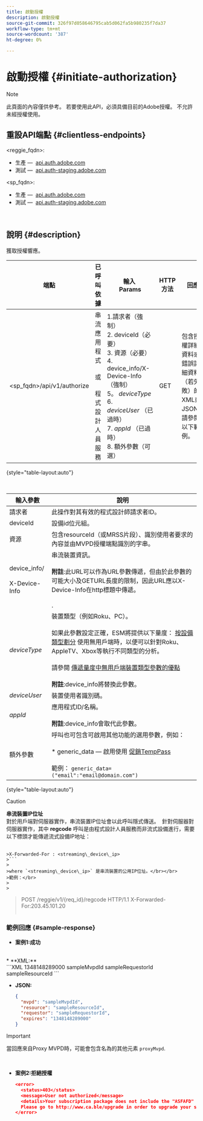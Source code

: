 ```yaml
---
title: 啟動授權
description: 啟動授權
source-git-commit: 326f97d058646795cab5d062fa5b980235f7da37
workflow-type: tm+mt
source-wordcount: '387'
ht-degree: 0%

---
```



# 啟動授權 {#initiate-authorization}

>[!NOTE]
>
>此頁面的內容僅供參考。 若要使用此API，必須具備目前的Adobe授權。 不允許未經授權使用。

## 重設API端點 {#clientless-endpoints}

&lt;reggie_fqdn>:

* 生產 —  [api.auth.adobe.com](http://api.auth.adobe.com/)
* 測試 —  [api.auth-staging.adobe.com](http://api.auth-staging.adobe.com/)

&lt;sp_fqdn>:

* 生產 —  [api.auth.adobe.com](http://api.auth.adobe.com/)
* 測試 —  [api.auth-staging.adobe.com](http://api.auth-staging.adobe.com/)

</br>

## 說明 {#description}

獲取授權響應。 

| 端點 | 已呼叫  </br>依據 | 輸入   </br>Params | HTTP  </br>方法 | 回應 | HTTP  </br>回應 |
| --- | --- | --- | --- | --- | --- |
| &lt;sp_fqdn>/api/v1/authorize | 串流應用程式</br></br>或</br></br>程式設計人員服務 | 1.請求者（強制）</br>2.  deviceId（必要）</br>3.  資源（必要）</br>4.  device_info/X-Device-Info（強制）</br>5。  _deviceType_</br> 6.  _deviceUser_ （已過時）</br>7.  _appId_ （已過時）</br>8.  額外參數（可選） | GET | 包含授權詳細資料或錯誤詳細資料（若失敗）的XML或JSON。 請參閱以下範例。 | 200 — 成功  </br>403 — 沒有成功 |

{style="table-layout:auto"}

</br>


| 輸入參數 | 說明 |
| --- | --- |
| 請求者 | 此操作對其有效的程式設計師請求者ID。 |
| deviceId | 設備id位元組。 |
| 資源 | 包含resourceId（或MRSS片段）、識別使用者要求的內容並由MVPD授權端點識別的字串。 |
| device_info/</br></br>X-Device-Info | 串流裝置資訊。</br></br>**附註**:此URL可以作為URL參數傳遞，但由於此參數的可能大小及GETURL長度的限制，因此URL應以X-Device-Info在http標題中傳遞。 </br></br><!--See the full details in [Passing Device and Connection Information](http://tve.helpdocsonline.com/passing-device-information)-->. |
| _deviceType_ | 裝置類型（例如Roku、PC）。</br></br>如果此參數設定正確，ESM將提供以下量度： [按設備類型劃分](/help/authentication/entitlement-service-monitoring-overview.md#clientless_device_type) 使用無用戶端時，以便可以針對Roku、AppleTV、Xbox等執行不同類型的分析。</br></br>請參閱 [傳遞量度中無用戶端裝置類型參數的優點&#x200B;](/help/authentication/benefits-of-using-the-clientless-devicetype-parameter-in-pass-metrics.md)</br></br>**附註**:device_info將替換此參數。 |
| _deviceUser_ | 裝置使用者識別碼。 |
| _appId_ | 應用程式ID/名稱。 </br></br>**附註**:device_info會取代此參數。 |
| 額外參數 | 呼叫也可包含可啟用其他功能的選用參數，例如：</br></br>* generic_data — 啟用使用 [促銷TempPass](/help/authentication/promotional-temp-pass.md)</br></br>範例： `generic_data=("email":"email@domain.com")` |

{style="table-layout:auto"}

>[!CAUTION]
>
>**串流裝置IP位址**</br>
>對於用戶端對伺服器實作，串流裝置IP位址會以此呼叫隱式傳送。  針對伺服器對伺服器實作，其中 **regcode** 呼叫是由程式設計人員服務而非流式設備進行，需要以下標頭才能傳遞流式設備IP地址：</br></br>
>
>
```
>X-Forwarded-For : <streaming\_device\_ip>
>```
>
>where `<streaming\_device\_ip>` 是串流裝置的公用IP位址。</br></br>
>範例：</br>
>
>
```
>POST /reggie/v1/{req_id}/regcode HTTP/1.1
>X-Forwarded-For:203.45.101.20
>```


### 範例回應 {#sample-response}

* **案例1:成功**

</br>
  * **XML:**
  </br>
    ```XML
    <?xml version="1.0" encoding="UTF-8" standalone="yes"?>
    <authorization>
    <expires>1348148289000</expires>
    <mvpd>sampleMvpdId</mvpd>
    <requestor>sampleRequestorId</requestor>
    <resource>sampleResourceId</resource>
    </authorization>
    ```



* **JSON:**

   ```JSON
   {
     "mvpd": "sampleMvpdId",
     "resource": "sampleResourceId",
     "requestor": "sampleRequestorId",
     "expires": "1348148289000"
   }
   ```

>[!IMPORTANT]
>
>當回應來自Proxy MVPD時，可能會包含名為的其他元素 `proxyMvpd`. 

 

* **案例2:拒絕授權**


   ```JSON
   <error>
     <status>403</status>
     <message>User not authorized</message>
     <details>Your subscription package does not include the "ASFAFD" channel.
     Please go to http://www.ca.ble/upgrade in order to upgrade your subscription.</details>
   </error>
   ```

